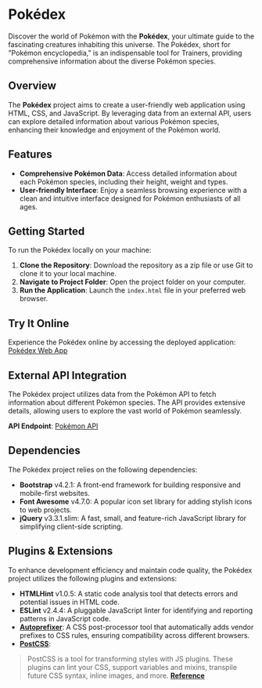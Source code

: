 # Pokédex

Discover the world of Pokémon with the **Pokédex**, your ultimate guide to the fascinating creatures inhabiting this universe. The Pokédex, short for "Pokémon encyclopedia," is an indispensable tool for Trainers, providing comprehensive information about the diverse Pokémon species.

## Overview

The **Pokédex** project aims to create a user-friendly web application using HTML, CSS, and JavaScript. By leveraging data from an external API, users can explore detailed information about various Pokémon species, enhancing their knowledge and enjoyment of the Pokémon world.

## Features

- **Comprehensive Pokémon Data**: Access detailed information about each Pokémon species, including their height, weight and types.
- **User-friendly Interface**: Enjoy a seamless browsing experience with a clean and intuitive interface designed for Pokémon enthusiasts of all ages.

## Getting Started

To run the Pokédex locally on your machine:

1. **Clone the Repository**: Download the repository as a zip file or use Git to clone it to your local machine.
2. **Navigate to Project Folder**: Open the project folder on your computer.
3. **Run the Application**: Launch the `index.html` file in your preferred web browser.

## Try It Online

Experience the Pokédex online by accessing the deployed application: [Pokédex Web App](https://shillari.github.io/pokedex/)

## External API Integration

The Pokédex project utilizes data from the Pokémon API to fetch information about different Pokémon species. The API provides extensive details, allowing users to explore the vast world of Pokémon seamlessly.

**API Endpoint**: [Pokémon API](https://pokeapi.co/api/v2/pokemon/?limit=151)

## Dependencies

The Pokédex project relies on the following dependencies:

- **Bootstrap** v4.2.1: A front-end framework for building responsive and mobile-first websites.
- **Font Awesome** v4.7.0: A popular icon set library for adding stylish icons to web projects.
- **jQuery** v3.3.1.slim: A fast, small, and feature-rich JavaScript library for simplifying client-side scripting.

## Plugins & Extensions

To enhance development efficiency and maintain code quality, the Pokédex project utilizes the following plugins and extensions:

- **HTMLHint** v1.0.5: A static code analysis tool that detects errors and potential issues in HTML code.
- **ESLint** v2.4.4: A pluggable JavaScript linter for identifying and reporting patterns in JavaScript code.
- [**Autoprefixer**](https://autoprefixer.github.io/): A CSS post-processor tool that automatically adds vendor prefixes to CSS rules, ensuring compatibility across different browsers.
- [**PostCSS**](https://madlittlemods.github.io/postcss-css-variables/playground/): 
>PostCSS is a tool for transforming styles with JS plugins. These plugins can lint your CSS, support variables and mixins, transpile future CSS syntax, inline images, and more. [**Reference**](https://github.com/postcss/postcss)
